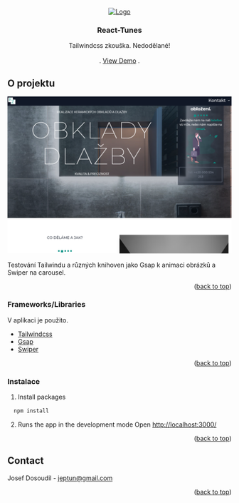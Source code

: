 <div id="top"></div>


<!-- PROJECT LOGO -->
<br />
<div align="center">
  <a href="https://reactjs.org/">
    <img src="images/logo.svg" alt="Logo" width="80" height="80">
  </a>

  <h3 align="center">React-Tunes</h3>

  <p align="center">
    Tailwindcss zkouška. Nedodělané!
    <br />
    <br />
    .
    <a href="https://obkladyzlin.netlify.app/">View Demo</a>
    .
  </p>
</div>

<!-- ABOUT THE PROJECT -->
## O projektu

[![Product Name Screen Shot][product-screenshot]](https://obkladyzlin.netlify.app/)

Testování Tailwindu a různých knihoven jako Gsap k animaci obrázků a Swiper na carousel. 

<p align="right">(<a href="#top">back to top</a>)</p>



### Frameworks/Libraries

V aplikaci je použito.

* [Tailwindcss](https://tailwindcss.com/docs)
* [Gsap](https://greensock.com/gsap/)
* [Swiper](https://swiperjs.com//)

<p align="right">(<a href="#top">back to top</a>)</p>


<!-- GETTING STARTED -->

### Instalace

1. Install packages
```sh
  npm install 
  ```
2. Runs the app in the development mode Open [http://localhost:3000/](http://localhost:3000)


<p align="right">(<a href="#top">back to top</a>)</p>

<!-- CONTACT -->
## Contact

Josef Dosoudil  - jeptun@gmail.com

<p align="right">(<a href="#top">back to top</a>)</p>


<!-- MARKDOWN LINKS & IMAGES -->

[product-screenshot]: images/img2.PNG
